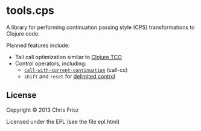 # tools.cps

A library for performing continuation passing style (CPS) transformations to Clojure code. 

Planned features include:

  * Tail call optimization similar to [Clojure TCO](https://github.com/cjfrisz/clojure-tco)
  * Control operators, including:
    * [`call-with-current-continuation`](http://en.wikipedia.org/wiki/Call-with-current-continuation) (call-cc)
    * `shift` and `reset` for [delimited control](http://en.wikipedia.org/wiki/Delimited_continuation)

## License

Copyright © 2013 Chris Frisz

Licensed under the EPL (see the file epl.html)
